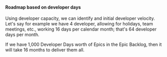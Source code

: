 #### Roadmap based on developer days

Using developer capacity, we can identify and initial developer velocity.  Let's say for example we have 4 developer, allowing for holidays, team meetings, etc., working 16 days per calendar month; that's 64 developer days per month.

If we have 1,000 Developer Days worth of Epics in the Epic Backlog, then it will take 16 months to deliver them all.

